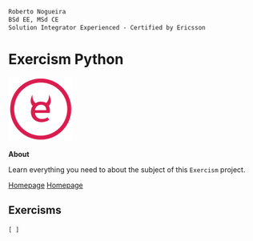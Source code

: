 ```
Roberto Nogueira  
BSd EE, MSd CE
Solution Integrator Experienced - Certified by Ericsson
```
# Exercism Python

![tutorial image](images/exercism.png)

**About**

Learn everything you need to about the subject of this `Exercism` project.

[Homepage](https://exercism.io)
[Homepage](https://exercism.io/enogrob)

## Exercisms
```
[ ]
```
